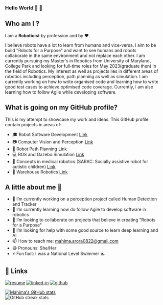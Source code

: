 ### Hello World 👋 :robot:

## Who am I ?

I am a **Roboticist** by profession and by  :heart:. 

I believe robots have a lot to learn from humans and vice-versa. I aim to be build "Robots for a Purpose" and want to see humans and robots 
collaborate in the same environment and not replace each other. I am currently pursuing my Master's in Robotics from University of Maryland, College Park and looking for full-time roles for May 2023(graduate then) in the field of Robotics. My interest as well as projects lies in different areas of robotics including perception, path planning as well as simulation. I am currently working on how to write organised code and learning how to write good test cases to achieve optimised code coverage. Currently, I am also learning how to follow Agile while developing software.

## What is going on my GitHub profile?

This is my attempt to showcase my work and ideas. This GitHub profile contain projects in areas of:
- :mortar_board: Robot Software Development [Link](https://github.com/mahimaarora2208/PID_Controller_TDD)
- :camera: Computer Vision and Perception [Link](https://github.com/mahimaarora2208/Lane-Detection-and-Turn-Predeiction)
- :red_car: Robot Path Planning [Link](https://github.com/mahimaarora2208/Robot-Planning)
- :computer: ROS and Gazebo Simulation [Link](https://github.com/mahimaarora2208/part-pick-and-place-using-ur10)
- :hospital: Concepts in medical robotics (SARAC: Socially assistive robot for autistic children) [Link](https://github.com/mahimaarora2208/Design-in-SolidWorks)
- :customs: Warehouse Robotics [Link](https://github.com/mahimaarora2208/warehourse_robot_action_planning) 

## A little about me :girl:
- 🔭 I’m currently working on a perception project called Human Detection and Tracker
- 🌱 I’m currently learning how do follow Agile to develop software in robotics
- 👯 I’m looking to collaborate on projects that believe in creating "Robots for a Purpose"
- 🤔 I’m looking for help with some good source to learn deep learning and AI
- 📫 How to reach me: mahima.arora0822@gmail.com 
- 😄 Pronouns: She/Her
- ⚡ Fun fact: I was a National Level Swimmer :swimmer:  

## 🔗 Links

[![resume](https://img.shields.io/badge/Resume-4285F4?style=for-the-badge&logo=read-the-docs&logoColor=white)](https://www.linkedin.com/in/mahima-arora2208/overlay/1635500563310/single-media-viewer/)
[![linked-in](https://img.shields.io/badge/Linked_In-0077B5?style=for-the-badge&logo=LinkedIn&logoColor=white)](https://www.linkedin.com/in/mahima-arora2208/)
[![github](https://img.shields.io/badge/GitHub-000000?style=for-the-badge&logo=GitHub&logoColor=white)](https://github.com/mahimaarora2208)

[![Mahima's GitHub stats](https://github-readme-stats.vercel.app/api/?username=mahimaarora2208&count_private=true&theme=tokyonight&showicons=true)](https://github-readme-stats.vercel.app/api/?username=mahimaarora2208&count_private=true&theme=tokyonight&showicons=true)  
![GitHub streak stats](https://github-readme-streak-stats.herokuapp.com/?user=mahimaarora2208)  



